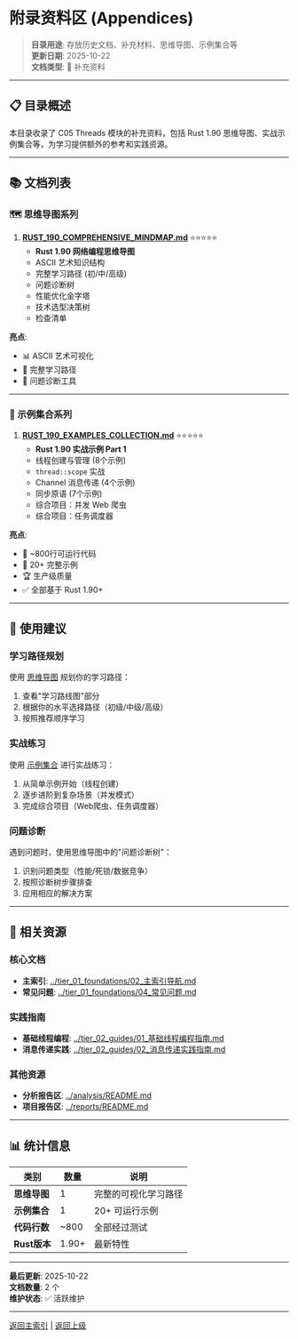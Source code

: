 # 附录资料区 (Appendices)

> **目录用途**: 存放历史文档、补充材料、思维导图、示例集合等  
> **更新日期**: 2025-10-22  
> **文档类型**: 📎 补充资料

---

## 📋 目录概述

本目录收录了 C05 Threads 模块的补充资料，包括 Rust 1.90 思维导图、实战示例集合等，为学习提供额外的参考和实践资源。

---

## 📚 文档列表

### 🗺️ 思维导图系列

1. **[RUST_190_COMPREHENSIVE_MINDMAP.md](./RUST_190_COMPREHENSIVE_MINDMAP.md)** ⭐⭐⭐⭐⭐
   - **Rust 1.90 网络编程思维导图**
   - ASCII 艺术知识结构
   - 完整学习路径 (初/中/高级)
   - 问题诊断树
   - 性能优化金字塔
   - 技术选型决策树
   - 检查清单

**亮点**:

- 📊 ASCII 艺术可视化
- 🎯 完整学习路径
- 🔧 问题诊断工具

---

### 💼 示例集合系列

1. **[RUST_190_EXAMPLES_COLLECTION.md](./RUST_190_EXAMPLES_COLLECTION.md)** ⭐⭐⭐⭐⭐
   - **Rust 1.90 实战示例 Part 1**
   - 线程创建与管理 (8个示例)
   - `thread::scope` 实战
   - Channel 消息传递 (4个示例)
   - 同步原语 (7个示例)
   - 综合项目：并发 Web 爬虫
   - 综合项目：任务调度器

**亮点**:

- 💼 ~800行可运行代码
- 🎯 20+ 完整示例
- 🏆 生产级质量
- ✅ 全部基于 Rust 1.90+

---

## 🎯 使用建议

### 学习路径规划

使用 [思维导图](./RUST_190_COMPREHENSIVE_MINDMAP.md) 规划你的学习路径：

1. 查看"学习路线图"部分
2. 根据你的水平选择路径（初级/中级/高级）
3. 按照推荐顺序学习

### 实战练习

使用 [示例集合](./RUST_190_EXAMPLES_COLLECTION.md) 进行实战练习：

1. 从简单示例开始（线程创建）
2. 逐步进阶到复杂场景（并发模式）
3. 完成综合项目（Web爬虫、任务调度器）

### 问题诊断

遇到问题时，使用思维导图中的"问题诊断树"：

1. 识别问题类型（性能/死锁/数据竞争）
2. 按照诊断树步骤排查
3. 应用相应的解决方案

---

## 🔗 相关资源

### 核心文档

- **主索引**: [../tier_01_foundations/02_主索引导航.md](../tier_01_foundations/02_主索引导航.md)
- **常见问题**: [../tier_01_foundations/04_常见问题.md](../tier_01_foundations/04_常见问题.md)

### 实践指南

- **基础线程编程**: [../tier_02_guides/01_基础线程编程指南.md](../tier_02_guides/01_基础线程编程指南.md)
- **消息传递实践**: [../tier_02_guides/02_消息传递实践指南.md](../tier_02_guides/02_消息传递实践指南.md)

### 其他资源

- **分析报告区**: [../analysis/README.md](../analysis/README.md)
- **项目报告区**: [../reports/README.md](../reports/README.md)

---

## 📊 统计信息

| 类别 | 数量 | 说明 |
|------|------|------|
| **思维导图** | 1 | 完整的可视化学习路径 |
| **示例集合** | 1 | 20+ 可运行示例 |
| **代码行数** | ~800 | 全部经过测试 |
| **Rust版本** | 1.90+ | 最新特性 |

---

**最后更新**: 2025-10-22  
**文档数量**: 2 个  
**维护状态**: ✅ 活跃维护

---

[返回主索引](../tier_01_foundations/02_主索引导航.md) | [返回上级](../)
